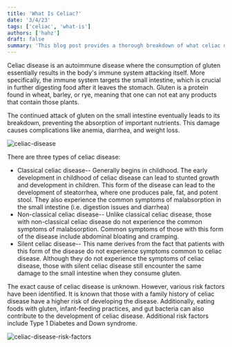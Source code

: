 ```yaml
---
title: 'What Is Celiac?'
date: '3/4/23'
tags: ['celiac', 'what-is']
authors: ['hahz']
draft: false
summary: 'This blog post provides a thorough breakdown of what celiac disease is alongside its types and possible causes'
---
```

Celiac disease is an autoimmune disease where the consumption of gluten essentially results in the body's immune system attacking itself. More specifically, the immune system targets the small intestine, which is crucial in further digesting food after it leaves the stomach. Gluten is a protein found in wheat, barley, or rye, meaning that one can not eat any products that contain those plants. 

The continued attack of gluten on the small intestine eventually leads to its breakdown, preventing the absorption of important nutrients. This damage causes complications like anemia, diarrhea, and weight loss. 
 
![celiac-disease](https://my.clevelandclinic.org/-/scassets/Images/org/health/articles/14240-celiac-disease)

There are three types of celiac disease:

- Classical celiac disease-- Generally begins in childhood. The early development in childhood of celiac disease can lead to stunted growth and development in children. This form of the disease can lead to the development of steatorrhea, where one produces pale, fat, and potent stool. They also experience the common symptoms of malabsorption in the small intestine (i.e. digestion issues and diarrhea)
- Non-classical celiac disease-- Unlike classical celiac disease, those with non-classical celiac disease do not experience the common symptoms of malabsorption. Common symptoms of those with this form of the disease include abdominal bloating and cramping.
- Silent celiac disease-- This name derives from the fact that patients with this form of the disease do not experience symptoms common to celiac disease. Although they do not experience the symptoms of celiac disease, those with silent celiac disease still encounter the same damage to the small intestine when they consume gluten.
  
The exact cause of celiac disease is unknown. However, various risk factors have been identified. It is known that those with a family history of celiac disease have a higher risk of developing the disease. Additionally, eating foods with gluten, infant-feeding practices, and gut bacteria can also contribute to the development of celiac disease. Additional risk factors include Type 1 Diabetes and Down syndrome. 

![celiac-disease-risk-factors](https://celiacfacts-onlinecourses.eu/pluginfile.php/989/mod_lesson/page_contents/278/HCP_U1fig5.png)
